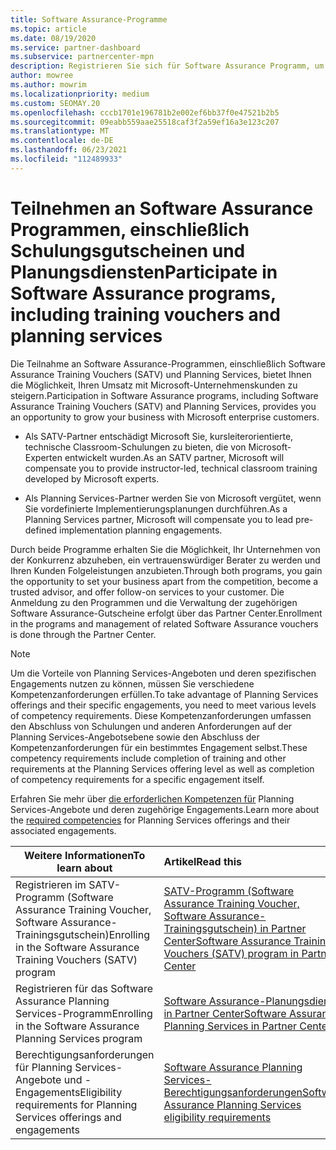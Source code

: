 ```yaml
---
title: Software Assurance-Programme
ms.topic: article
ms.date: 08/19/2020
ms.service: partner-dashboard
ms.subservice: partnercenter-mpn
description: Registrieren Sie sich für Software Assurance Programm, um Geschäftsprozesse zu erstellen und sich für die Bereitstellung von Schulungen und Planung für Unternehmenskunden zu entschädigen.
author: mowree
ms.author: mowrim
ms.localizationpriority: medium
ms.custom: SEOMAY.20
ms.openlocfilehash: cccb1701e196781b2e002ef6bb37f0e47521b2b5
ms.sourcegitcommit: 09eabb559aae25518caf3f2a59ef16a3e123c207
ms.translationtype: MT
ms.contentlocale: de-DE
ms.lasthandoff: 06/23/2021
ms.locfileid: "112489933"
---
```

# <a name="participate-in-software-assurance-programs-including-training-vouchers-and-planning-services"></a><span data-ttu-id="e8446-103">Teilnehmen an Software Assurance Programmen, einschließlich Schulungsgutscheinen und Planungsdiensten</span><span class="sxs-lookup"><span data-stu-id="e8446-103">Participate in Software Assurance programs, including training vouchers and planning services</span></span>

<span data-ttu-id="e8446-104">Die Teilnahme an Software Assurance-Programmen, einschließlich Software Assurance Training Vouchers (SATV) und Planning Services, bietet Ihnen die Möglichkeit, Ihren Umsatz mit Microsoft-Unternehmenskunden zu steigern.</span><span class="sxs-lookup"><span data-stu-id="e8446-104">Participation in Software Assurance programs, including Software Assurance Training Vouchers (SATV) and Planning Services, provides you an opportunity to grow your business with Microsoft enterprise customers.</span></span> 

- <span data-ttu-id="e8446-105">Als SATV-Partner entschädigt Microsoft Sie, kursleiterorientierte, technische Classroom-Schulungen zu bieten, die von Microsoft-Experten entwickelt wurden.</span><span class="sxs-lookup"><span data-stu-id="e8446-105">As an SATV partner, Microsoft will compensate you to provide instructor-led, technical classroom training developed by Microsoft experts.</span></span> 

- <span data-ttu-id="e8446-106">Als Planning Services-Partner werden Sie von Microsoft vergütet, wenn Sie vordefinierte Implementierungsplanungen durchführen.</span><span class="sxs-lookup"><span data-stu-id="e8446-106">As a Planning Services partner, Microsoft will compensate you to lead pre-defined implementation planning engagements.</span></span> 

<span data-ttu-id="e8446-107">Durch beide Programme erhalten Sie die Möglichkeit, Ihr Unternehmen von der Konkurrenz abzuheben, ein vertrauenswürdiger Berater zu werden und Ihren Kunden Folgeleistungen anzubieten.</span><span class="sxs-lookup"><span data-stu-id="e8446-107">Through both programs, you gain the opportunity to set your business apart from the competition, become a trusted advisor, and offer follow-on services to your customer.</span></span> <span data-ttu-id="e8446-108">Die Anmeldung zu den Programmen und die Verwaltung der zugehörigen Software Assurance-Gutscheine erfolgt über das Partner Center.</span><span class="sxs-lookup"><span data-stu-id="e8446-108">Enrollment in the programs and management of related Software Assurance vouchers is done through the Partner Center.</span></span>

> [!NOTE]
> <span data-ttu-id="e8446-109">Um die Vorteile von Planning Services-Angeboten und deren spezifischen Engagements nutzen zu können, müssen Sie verschiedene Kompetenzanforderungen erfüllen.</span><span class="sxs-lookup"><span data-stu-id="e8446-109">To take advantage of Planning Services offerings and their specific engagements, you need to meet various levels of competency requirements.</span></span> <span data-ttu-id="e8446-110">Diese Kompetenzanforderungen umfassen den Abschluss von Schulungen und anderen Anforderungen auf der Planning Services-Angebotsebene sowie den Abschluss der Kompetenzanforderungen für ein bestimmtes Engagement selbst.</span><span class="sxs-lookup"><span data-stu-id="e8446-110">These competency requirements include completion of training and other requirements at the Planning Services offering level as well as completion of competency requirements for a specific engagement itself.</span></span>  
>
> <span data-ttu-id="e8446-111">Erfahren Sie mehr über [die erforderlichen Kompetenzen für](software-assurance-dps-requirements.md) Planning Services-Angebote und deren zugehörige Engagements.</span><span class="sxs-lookup"><span data-stu-id="e8446-111">Learn more about the [required competencies](software-assurance-dps-requirements.md) for Planning Services offerings and their associated engagements.</span></span>


|<span data-ttu-id="e8446-112">**Weitere Informationen**</span><span class="sxs-lookup"><span data-stu-id="e8446-112">**To learn about**</span></span>   |<span data-ttu-id="e8446-113">**Artikel**</span><span class="sxs-lookup"><span data-stu-id="e8446-113">**Read this**</span></span>   |
|--------------------------|:------------------|
|<span data-ttu-id="e8446-114">Registrieren im SATV-Programm (Software Assurance Training Voucher, Software Assurance-Trainingsgutschein)</span><span class="sxs-lookup"><span data-stu-id="e8446-114">Enrolling in the Software Assurance Training Vouchers (SATV) program</span></span>  | [<span data-ttu-id="e8446-115">SATV-Programm (Software Assurance Training Voucher, Software Assurance-Trainingsgutschein) in Partner Center</span><span class="sxs-lookup"><span data-stu-id="e8446-115">Software Assurance Training Vouchers (SATV) program in Partner Center</span></span>](software-assurance-satv.md)|
|<span data-ttu-id="e8446-116">Registrieren für das Software Assurance Planning Services-Programm</span><span class="sxs-lookup"><span data-stu-id="e8446-116">Enrolling in the Software Assurance Planning Services program</span></span> | [<span data-ttu-id="e8446-117">Software Assurance-Planungsdienste in Partner Center</span><span class="sxs-lookup"><span data-stu-id="e8446-117">Software Assurance Planning Services in Partner Center</span></span>](software-assurance-dps.md) |
|<span data-ttu-id="e8446-118">Berechtigungsanforderungen für Planning Services-Angebote und -Engagements</span><span class="sxs-lookup"><span data-stu-id="e8446-118">Eligibility requirements for Planning Services offerings and engagements</span></span>  | [<span data-ttu-id="e8446-119">Software Assurance Planning Services-Berechtigungsanforderungen</span><span class="sxs-lookup"><span data-stu-id="e8446-119">Software Assurance Planning Services eligibility requirements</span></span>](software-assurance-dps-requirements.md)  |